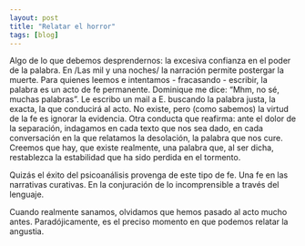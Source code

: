 ```yaml
---
layout: post
title: "Relatar el horror"
tags: [blog]
---
```


Algo de lo que debemos desprendernos: la excesiva confianza en el poder de la palabra. En /Las mil y una noches/ la narración permite postergar la muerte. Para quienes leemos e intentamos - fracasando - escribir, la palabra es un acto de fe permanente. Dominique me dice: “Mhm, no sé, muchas palabras”. Le escribo un mail a E. buscando la palabra justa, la exacta, la que conducirá al acto. No existe, pero (como sabemos) la virtud de la fe es ignorar la evidencia. Otra conducta que reafirma: ante el dolor de la separación, indagamos en cada texto que nos sea dado, en cada conversación en la que relatamos la desolación, la palabra que nos cure. Creemos que hay, que existe realmente, una palabra que, al ser dicha, restablezca la estabilidad que ha sido perdida en el tormento.

Quizás el éxito del psicoanálisis provenga de este tipo de fe. Una fe en las narrativas curativas. En la conjuración de lo incomprensible a través del lenguaje. 

Cuando realmente sanamos, olvidamos que hemos pasado al acto mucho antes. Paradójicamente, es el preciso momento en que podemos relatar la angustia.